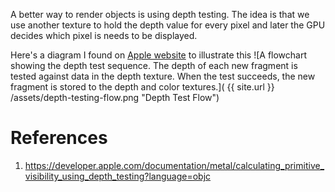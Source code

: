 A better way to render objects is using depth testing. The idea is that we use another texture to hold the depth value for every pixel and later the GPU decides which pixel is needs to be displayed.


Here's a diagram I found on [Apple website](https://developer.apple.com/documentation/metal/calculating_primitive_visibility_using_depth_testing?language=objc) to illustrate this
![A flowchart showing the depth test sequence. The depth of each new fragment is tested against data in the depth texture. When the test succeeds, the new fragment is stored to the depth and color textures.]( {{ site.url }} /assets/depth-testing-flow.png "Depth Test Flow")


# References

1. https://developer.apple.com/documentation/metal/calculating_primitive_visibility_using_depth_testing?language=objc